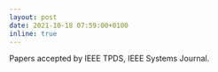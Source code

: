 ```yaml
---
layout: post
date: 2021-10-18 07:59:00+0100
inline: true
---
```


Papers accepted by IEEE TPDS, IEEE Systems Journal.